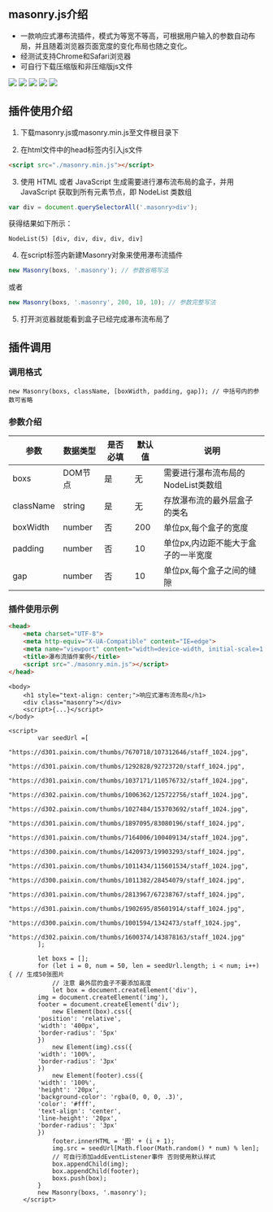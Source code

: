 ## masonry.js介绍

- 一款响应式瀑布流插件，模式为等宽不等高，可根据用户输入的参数自动布局，并且随着浏览器页面宽度的变化布局也随之变化。
- 经测试支持Chrome和Safari浏览器
- 可自行下载压缩版和非压缩版js文件

![](https://img.shields.io/badge/author-oxf5da2-orange) ![](https://img.shields.io/badge/version-1.0.0-green) ![](https://img.shields.io/badge/publish-2021--8--31-yellow) ![](https://img.shields.io/badge/size-4kb%2F8kb-important) ![](https://img.shields.io/badge/support-chrome%2Fsafari-informational)

## 插件使用介绍

1. 下载masonry.js或masonry.min.js至文件根目录下

2. 在html文件中的head标签内引入js文件
```html
<script src="./masonry.min.js"></script>
```
3. 使用 HTML 或者 JavaScript 生成需要进行瀑布流布局的盒子，并用 JavaScript 获取到所有元素节点，即 NodeList 类数组
```js
var div = document.querySelectorAll('.masonry>div'); 
```
获得结果如下所示：
```
NodeList(5) [div, div, div, div, div]
```

4. 在script标签内新建Masonry对象来使用瀑布流插件
```js
new Masonry(boxs, '.masonry'); // 参数省略写法
```
或者
```js
new Masonry(boxs, '.masonry', 200, 10, 10); // 参数完整写法
```

5. 打开浏览器就能看到盒子已经完成瀑布流布局了

## 插件调用

### 调用格式
```
new Masonry(boxs, className, [boxWidth, padding, gap]); // 中括号内的参数可省略
```
### 参数介绍

|  参数   | 数据类型  |  是否必填   | 默认值  | 说明 |
|  ----  | ----  |  ----  | ----  | --- |
| boxs  | DOM节点 | 是  | 无 | 需要进行瀑布流布局的NodeList类数组 |
| className  | string | 是  | 无 | 存放瀑布流的最外层盒子的类名
| boxWidth  | number | 否  | 200 | 单位px,每个盒子的宽度
| padding  | number | 否  | 10 | 单位px,内边距不能大于盒子的一半宽度
| gap  | number | 否  | 10 | 单位px,每个盒子之间的缝隙

### 插件使用示例

```html
<head>
    <meta charset="UTF-8">
    <meta http-equiv="X-UA-Compatible" content="IE=edge">
    <meta name="viewport" content="width=device-width, initial-scale=1.0">
    <title>瀑布流插件案例</title>
    <script src="./masonry.min.js"></script>
</head>
```

```
<body>
    <h1 style="text-align: center;">响应式瀑布流布局</h1>
    <div class="masonry"></div>
    <script>{...}</script>
</body>
```

```
<script>
        var seedUrl =[
		"https://d301.paixin.com/thumbs/7670718/107312646/staff_1024.jpg",
		"https://d301.paixin.com/thumbs/1292828/92723720/staff_1024.jpg",
		"https://d301.paixin.com/thumbs/1037171/110576732/staff_1024.jpg",
		"https://d302.paixin.com/thumbs/1006362/125722756/staff_1024.jpg",
		"https://d302.paixin.com/thumbs/1027484/153703692/staff_1024.jpg",
		"https://d301.paixin.com/thumbs/1897095/83080196/staff_1024.jpg",
		"https://d301.paixin.com/thumbs/7164006/100409134/staff_1024.jpg",
		"https://d300.paixin.com/thumbs/1420973/19903293/staff_1024.jpg",
		"https://d301.paixin.com/thumbs/1011434/115601534/staff_1024.jpg",
		"https://d300.paixin.com/thumbs/1011382/28454079/staff_1024.jpg",
		"https://d301.paixin.com/thumbs/2813967/67238767/staff_1024.jpg",
		"https://d301.paixin.com/thumbs/1902695/85601914/staff_1024.jpg",
		"https://d300.paixin.com/thumbs/1001594/1342473/staff_1024.jpg",
		"https://d302.paixin.com/thumbs/1600374/143878163/staff_1024.jpg"
		];

        let boxs = [];
        for (let i = 0, num = 50, len = seedUrl.length; i < num; i++) { // 生成50张图片
            // 注意 最外层的盒子不要添加高度
            let box = document.createElement('div'),
		img = document.createElement('img'), 
		footer = document.createElement('div');
            new Element(box).css({
		'position': 'relative',
		'width': '400px', 
		'border-radius': '5px' 
	    })
            new Element(img).css({ 
		'width': '100%', 
		'border-radius': '3px'
	    })
            new Element(footer).css({ 
		'width': '100%', 
		'height': '20px', 
		'background-color': 'rgba(0, 0, 0, .3)', 
		'color': '#fff', 
		'text-align': 'center', 
		'line-height': '20px', 
		'border-radius': '3px'
	    })
            footer.innerHTML = '图' + (i + 1);
            img.src = seedUrl[Math.floor(Math.random() * num) % len];
            // 可自行添加addEventListener事件 否则使用默认样式
            box.appendChild(img);
            box.appendChild(footer);
            boxs.push(box);
        }
        new Masonry(boxs, '.masonry');
    </script>
```
